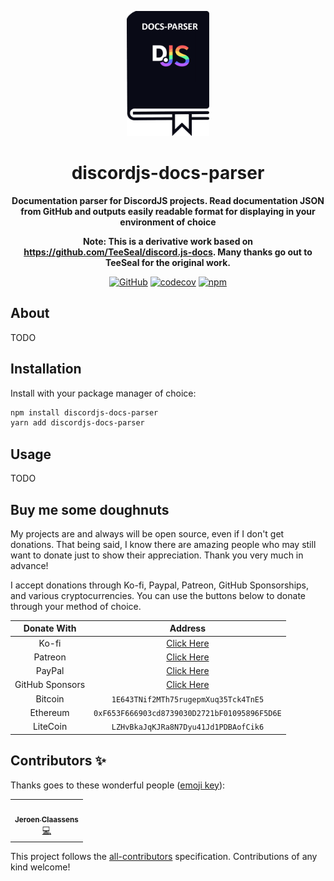 <div align="center">

<img
  src="documentation/static/img/discordjs-docs-parser.png"
  alt="DiscordJS Docs Parser Logo"
  height="200"
/>

# discordjs-docs-parser

**Documentation parser for DiscordJS projects. Read documentation JSON from GitHub and outputs easily readable format
for displaying in your environment of choice**

**Note: This is a derivative work based on https://github.com/TeeSeal/discord.js-docs. Many thanks go out to TeeSeal for
the original work.**

[![GitHub](https://img.shields.io/github/license/favna/discordjs-docs-parser)](https://github.com/favna/discordjs-docs-parser/blob/main/LICENSE.md)
[![codecov](https://codecov.io/gh/favna/discordjs-docs-parser/branch/main/graph/badge.svg?token=1qXM3yNvmP)](https://codecov.io/gh/favna/discordjs-docs-parser)
[![npm](https://img.shields.io/npm/v/discordjs-docs-parser?color=crimson&logo=npm&style=flat-square)](https://www.npmjs.com/package/discordjs-docs-parser)

</div>

## About

TODO

## Installation

Install with your package manager of choice:

```bash
npm install discordjs-docs-parser
yarn add discordjs-docs-parser
```

## Usage

TODO

## Buy me some doughnuts

My projects are and always will be open source, even if I don't get donations. That being said, I know there are amazing
people who may still want to donate just to show their appreciation. Thank you very much in advance!

I accept donations through Ko-fi, Paypal, Patreon, GitHub Sponsorships, and various cryptocurrencies. You can use the
buttons below to donate through your method of choice.

|   Donate With   |                      Address                      |
| :-------------: | :-----------------------------------------------: |
|      Ko-fi      |  [Click Here](https://donate.favware.tech/kofi)   |
|     Patreon     | [Click Here](https://donate.favware.tech/patreon) |
|     PayPal      | [Click Here](https://donate.favware.tech/paypal)  |
| GitHub Sponsors |  [Click Here](https://github.com/sponsors/Favna)  |
|     Bitcoin     |       `1E643TNif2MTh75rugepmXuq35Tck4TnE5`        |
|    Ethereum     |   `0xF653F666903cd8739030D2721bF01095896F5D6E`    |
|    LiteCoin     |       `LZHvBkaJqKJRa8N7Dyu41Jd1PDBAofCik6`        |

## Contributors ✨

Thanks goes to these wonderful people ([emoji key](https://allcontributors.org/docs/en/emoji-key)):

<!-- ALL-CONTRIBUTORS-LIST:START - Do not remove or modify this section -->
<!-- prettier-ignore-start -->
<!-- markdownlint-disable -->
<table>
  <tr>
    <td align="center"><a href="https://favware.tech/"><img src="https://avatars.githubusercontent.com/u/4019718?v=4?s=100" width="100px;" alt=""/><br /><sub><b>Jeroen Claassens</b></sub></a><br /><a href="https://github.com/favna/discordjs-docs-parser/commits?author=favna" title="Code">💻</a></td>
  </tr>
</table>

<!-- markdownlint-restore -->
<!-- prettier-ignore-end -->

<!-- ALL-CONTRIBUTORS-LIST:END -->

This project follows the [all-contributors](https://github.com/all-contributors/all-contributors) specification.
Contributions of any kind welcome!
